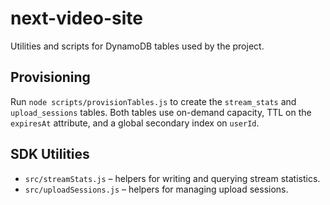 # next-video-site

Utilities and scripts for DynamoDB tables used by the project.

## Provisioning

Run `node scripts/provisionTables.js` to create the `stream_stats` and `upload_sessions` tables.
Both tables use on-demand capacity, TTL on the `expiresAt` attribute, and a global secondary index on `userId`.

## SDK Utilities

- `src/streamStats.js` – helpers for writing and querying stream statistics.
- `src/uploadSessions.js` – helpers for managing upload sessions.

